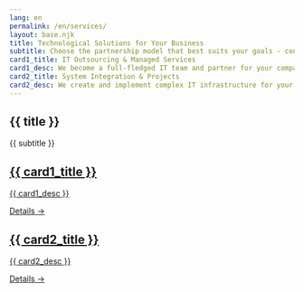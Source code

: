 ```yaml
---
lang: en
permalink: /en/services/
layout: base.njk
title: Technological Solutions for Your Business
subtitle: Choose the partnership model that best suits your goals - continuous IT support or complex project implementation.
card1_title: IT Outsourcing & Managed Services
card1_desc: We become a full-fledged IT team and partner for your company, taking care of technology so you can focus on business growth.
card2_title: System Integration & Projects
card2_desc: We create and implement complex IT infrastructure for your company's ambitious goals.
---
```

<section class="page-section">
    <div class="container">
        <div class="section-title text-center" data-aos="fade-up">
            <h1>{{ title }}</h1>
            <p>{{ subtitle }}</p>
        </div>
        <div class="service-hub-grid" data-aos="fade-up" data-aos-delay="200">
            <a href="/en/services/managed-services/" class="hub-card glass-panel">
                <h2>{{ card1_title }}</h2>
                <p>{{ card1_desc }}</p>
                <span class="hub-card-cta">Details →</span>
            </a>
            <a href="/en/services/projects/" class="hub-card glass-panel">
                <h2>{{ card2_title }}</h2>
                <p>{{ card2_desc }}</p>
                <span class="hub-card-cta">Details →</span>
            </a>
        </div>
    </div>
</section>